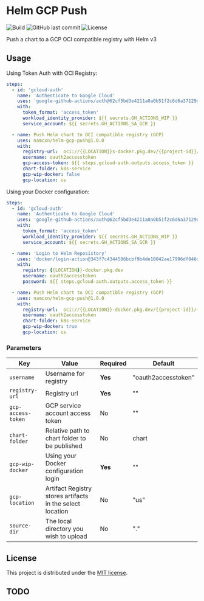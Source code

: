 # Helm GCP Push
![Build](https://github.com/namcxn/helm-gcp-push/workflows/Build/badge.svg)
![GitHub last commit](https://img.shields.io/github/last-commit/namcxn/helm-gcp-push.svg)
![License](https://img.shields.io/github/license/namcxn/helm-gcp-push.svg?style=flat)

Push a chart to a GCP OCI compatible registry with Helm v3

## Usage
Using Token Auth with OCI Registry:
```yaml
steps:
  - id: 'gcloud-auth'
    name: 'Authenticate to Google Cloud'
    uses: 'google-github-actions/auth@62cf5bd3e4211a0a0b51f2c6d6a37129d828611d' #v2.1.5
    with:
      token_format: 'access_token'
      workload_identity_provider: ${{ secrets.GH_ACTIONS_WIP }}
      service_account: ${{ secrets.GH_ACTIONS_SA_GCR }}

  - name: Push Helm chart to OCI compatible registry (GCP)
    uses: namcxn/helm-gcp-push@1.0.0
    with:
      registry-url:  oci://{{LOCATION}}s-docker.pkg.dev/{{project-id}}/{{repository}}/
      username: oauth2accesstoken
      gcp-access-token: ${{ steps.gcloud-auth.outputs.access_token }}
      chart-folder: k8s-service
      gcp-wip-docker: false
      gcp-location: us
```

Using your Docker configuration:
```yaml
steps:
  - id: 'gcloud-auth'
    name: 'Authenticate to Google Cloud'
    uses: 'google-github-actions/auth@62cf5bd3e4211a0a0b51f2c6d6a37129d828611d' #v2.1.5
    with:
      token_format: 'access_token'
      workload_identity_provider: ${{ secrets.GH_ACTIONS_WIP }}
      service_account: ${{ secrets.GH_ACTIONS_SA_GCR }}

  - name: 'Login to Helm Reposistory'
    uses: 'docker/login-action@343f7c4344506bcbf9b4de18042ae17996df046d' #v2.1.0
    with:
      registry: {{LOCATION}}-docker.pkg.dev
      username: oauth2accesstoken
      password: ${{ steps.gcloud-auth.outputs.access_token }}

  - name: Push Helm chart to OCI compatible registry (GCP)
    uses: namcxn/helm-gcp-push@1.0.0
    with:
      registry-url:  oci://{{LOCATION}}-docker.pkg.dev/{{project-id}}/{{repository}}/
      username: oauth2accesstoken
      chart-folder: k8s-service
      gcp-wip-docker: true
      gcp-location: us
```

### Parameters

| Key | Value                                                                                       | Required | Default |
| ------------- |---------------------------------------------------------------------------------------------| ------------- | ------------- |
| `username` | Username for registry                                                                       | **Yes** | "oauth2accesstoken" |
| `registry-url` | Registry url                                                                                | **Yes** | "" |
| `gcp-access-token` | GCP service account access token                                                          | No | "" |
| `chart-folder` | Relative path to chart folder to be published                                               | No | chart |
| `gcp-wip-docker` | Using your Docker configuration login                                                     | **Yes** | "" |
| `gcp-location`|  Artifact Registry stores artifacts in the select location                                   | No| "us" |
| `source-dir` | The local directory you wish to upload                                                        | No | "." |

## License

This project is distributed under the [MIT license](LICENSE.md).

## TODO
